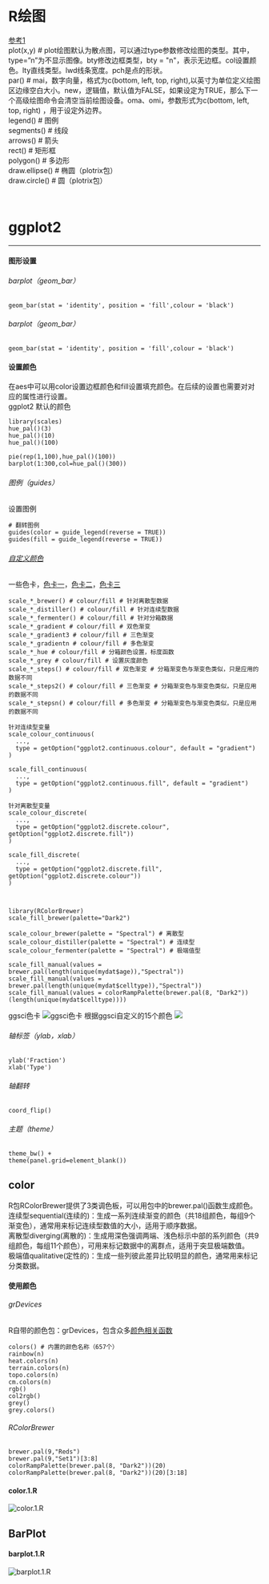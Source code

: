 # R绘图
[参考1](https://zhuanlan.zhihu.com/p/619400037) <br/>
plot(x,y) # plot绘图默认为散点图，可以通过type参数修改绘图的类型。其中，type=”n”为不显示图像。bty修改边框类型，bty = "n"，表示无边框。col设置颜色。lty直线类型。lwd线条宽度。pch是点的形状。<br/>
par() # mai，数字向量，格式为c(bottom, left, top, right),以英寸为单位定义绘图区边缘空白大小。new，逻辑值，默认值为FALSE，如果设定为TRUE，那么下一个高级绘图命令会清空当前绘图设备。oma、omi，参数形式为c(bottom, left, top, right) ，用于设定外边界。<br/>
legend() # 图例 <br/>
segments() # 线段 <br/>
arrows() # 箭头 <br/>
rect() # 矩形框 <br/>
polygon() # 多边形 <br/>
draw.ellipse() # 椭圆（plotrix包） <br/>
draw.circle() # 圆（plotrix包） <br/>
```


```

# ggplot2
----

#### 图形设置
###### barplot（geom_bar）
```
geom_bar(stat = 'identity', position = 'fill',colour = 'black')
```
###### barplot（geom_bar）
```
geom_bar(stat = 'identity', position = 'fill',colour = 'black')
```

#### 设置颜色
在aes中可以用color设置边框颜色和fill设置填充颜色。在后续的设置也需要对对应的属性进行设置。 <br/>
ggplot2 默认的颜色 <br/>
```
library(scales)
hue_pal()(3)
hue_pal()(10)
hue_pal()(100)

pie(rep(1,100),hue_pal()(100))
barplot(1:300,col=hue_pal()(300))
```

###### 图例（guides）
设置图例
```
# 翻转图例
guides(color = guide_legend(reverse = TRUE))
guides(fill = guide_legend(reverse = TRUE))
```
###### [自定义颜色](https://zhuanlan.zhihu.com/p/361654063)
一些色卡，[色卡一](https://colorbrewer2.org/#type=sequential&scheme=Greys&n=3)，[色卡二](https://www.webdesignrankings.com/resources/lolcolors/)，[色卡三](https://www.jianshu.com/p/b1897f06328d)
```
scale_*_brewer() # colour/fill # 针对离散型数据
scale_*_distiller() # colour/fill # 针对连续型数据
scale_*_fermenter() # colour/fill # 针对分箱数据
scale_*_gradient # colour/fill # 双色渐变
scale_*_gradient3 # colour/fill # 三色渐变
scale_*_gradientn # colour/fill # 多色渐变
scale_*_hue # colour/fill # 分箱颜色设置，标度函数
scale_*_grey # colour/fill # 设置灰度颜色
scale_*_steps() # colour/fill # 双色渐变 # 分箱渐变色与渐变色类似，只是应用的数据不同
scale_*_steps2() # colour/fill # 三色渐变 # 分箱渐变色与渐变色类似，只是应用的数据不同
scale_*_stepsn() # colour/fill # 多色渐变 # 分箱渐变色与渐变色类似，只是应用的数据不同

针对连续型变量
scale_colour_continuous(
  ...,
  type = getOption("ggplot2.continuous.colour", default = "gradient")
)

scale_fill_continuous(
  ...,
  type = getOption("ggplot2.continuous.fill", default = "gradient")
)

针对离散型变量
scale_colour_discrete(
  ...,
  type = getOption("ggplot2.discrete.colour", getOption("ggplot2.discrete.fill"))
)

scale_fill_discrete(
  ...,
  type = getOption("ggplot2.discrete.fill", getOption("ggplot2.discrete.colour"))
)



library(RColorBrewer)
scale_fill_brewer(palette="Dark2")

scale_colour_brewer(palette = "Spectral") # 离散型
scale_colour_distiller(palette = "Spectral") # 连续型
scale_colour_fermenter(palette = "Spectral") # 极端值型

scale_fill_manual(values = brewer.pal(length(unique(mydat$age)),"Spectral"))
scale_fill_manual(values = brewer.pal(length(unique(mydat$celltype)),"Spectral"))
scale_fill_manual(values = colorRampPalette(brewer.pal(8, "Dark2"))(length(unique(mydat$celltype))))
```

ggsci色卡
![ggsci色卡](color/color3.png)
根据ggsci自定义的15个颜色
![](color/color2.png)

###### 轴标签（ylab，xlab）
```
ylab('Fraction')
xlab('Type')
```
###### 轴翻转
```
coord_flip()
```
###### 主题（theme）
```
theme_bw() + 
theme(panel.grid=element_blank()) 
```


## color
R包RColorBrewer提供了3类调色板，可以用包中的brewer.pal()函数生成颜色。<br/>
连续型sequential(连续的)：生成一系列连续渐变的颜色（共18组颜色，每组9个渐变色），通常用来标记连续型数值的大小，适用于顺序数据。<br/>
离散型diverging(离散的)：生成用深色强调两端、浅色标示中部的系列颜色（共9组颜色，每组11个颜色），可用来标记数据中的离群点，适用于突显极端数值。<br/>
极端值qualitative(定性的)：生成一些列彼此差异比较明显的颜色，通常用来标记分类数据。<br/>

#### 使用颜色
###### grDevices
R自带的颜色包：grDevices，包含众多[颜色相关函数](https://zhuanlan.zhihu.com/p/390532704)
```
colors() # 内置的颜色名称（657个）
rainbow(n)
heat.colors(n)
terrain.colors(n)
topo.colors(n)
cm.colors(n)
rgb()
col2rgb()
grey()
grey.colors()
```

###### RColorBrewer
```
brewer.pal(9,"Reds")
brewer.pal(9,"Set1")[3:8]
colorRampPalette(brewer.pal(8, "Dark2"))(20)
colorRampPalette(brewer.pal(8, "Dark2"))(20)[3:18]
```

#### color.1.R
![color.1.R](color/color.1.png)


## BarPlot
#### barplot.1.R
![barplot.1.R](barplot/barplot.1.png)
